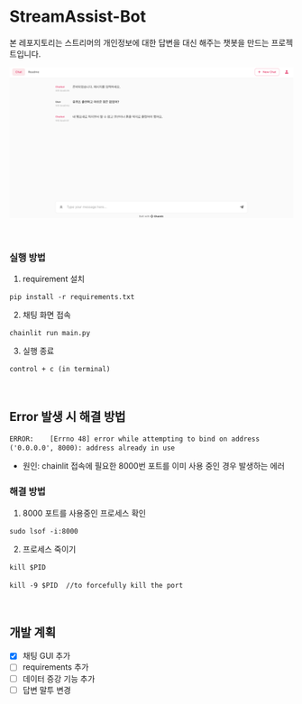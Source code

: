 # StreamAssist-Bot

본 레포지토리는 스트리머의 개인정보에 대한 답변을 대신 해주는 챗봇을 만드는 프로젝트입니다.

![example_image](image/example.png)

<br>

### 실행 방법 
1. requirement 설치 

```
pip install -r requirements.txt
```

2. 채팅 화면 접속 
```
chainlit run main.py
```

3. 실행 종료 
```
control + c (in terminal)
```
<br>

## Error 발생 시 해결 방법 
```
ERROR:    [Errno 48] error while attempting to bind on address ('0.0.0.0', 8000): address already in use
```

- 원인: chainlit 접속에 필요한 8000번 포트를 이미 사용 중인 경우 발생하는 에러 

### 해결 방법 
1. 8000 포트를 사용중인 프로세스 확인
```
sudo lsof -i:8000
```

2. 프로세스 죽이기 
```
kill $PID

kill -9 $PID  //to forcefully kill the port
```

<br>

## 개발 계획 
- [x] 채팅 GUI 추가
- [ ] requirements 추가 
- [ ] 데이터 증강 기능 추가 
- [ ] 답변 말투 변경 
